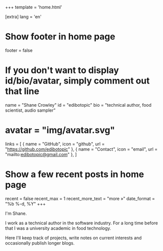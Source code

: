 +++
template = 'home.html'

[extra]
lang = 'en'

# Show footer in home page
footer = false

# If you don't want to display id/bio/avatar, simply comment out that line
name = "Shane Crowley"
id = "edibotopic"
bio = "technical author, food scientist, audio sampler"
# avatar = "img/avatar.svg"
links = [
    { name = "GitHub", icon = "github", url = "https://github.com/edibotopic" },
    { name = "Contact", icon = "email", url = "mailto:edibotopic@gmail.com" },
]

# Show a few recent posts in home page
recent = false
recent_max = 1
recent_more_text = "more »"
date_format = "%b %-d, %Y"
+++


I'm Shane.

I work as a technical author in the software industry. For a long time before
that I was a university academic in food technology.

Here I'll keep track of projects, write notes on current interests and
occasionally publish longer blogs.
